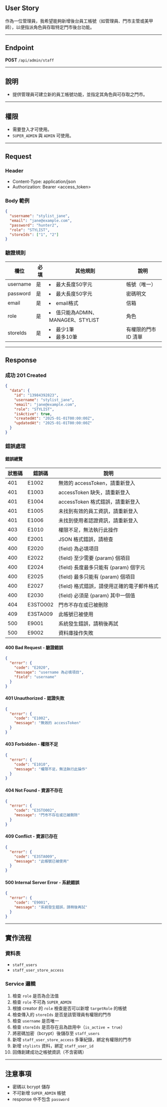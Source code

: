 ## User Story

作為一位管理員，我希望能夠新增後台員工帳號（如管理員、門市主管或美甲師），以便指派角色與存取特定門市後台功能。

---

## Endpoint

**POST** `/api/admin/staff`

---

## 說明

- 提供管理員可建立新的員工帳號功能，並指定其角色與可存取之門市。

---

## 權限

- 需要登入才可使用。
- `SUPER_ADMIN` 與 `ADMIN` 可使用。

---

## Request

### Header

- Content-Type: application/json
- Authorization: Bearer <access_token>

### Body 範例

```json
{
  "username": "stylist_jane",
  "email": "jane@example.com",
  "password": "hunter2",
  "role": "STYLIST",
  "storeIds": ["1", "2"]
}
```

### 驗證規則

| 欄位     | 必填 | 其他規則                            | 說明                 |
| -------- | ---- | ----------------------------------- | -------------------- |
| username | 是   | <li>最大長度50字元                  | 帳號（唯一）         |
| password | 是   | <li>最大長度50字元                  | 密碼明文             |
| email    | 是   | <li>email格式                       | 信箱                 |
| role     | 是   | <li>值只能為ADMIN、MANAGER、STYLIST | 角色                 |
| storeIds | 是   | <li>最少1筆<li>最多10筆             | 有權限的門市 ID 清單 |

---

## Response

### 成功 201 Created

```json
{
  "data": {
    "id": "13984392823",
    "username": "stylist_jane",
    "email": "jane@example.com",
    "role": "STYLIST",
    "isActive": true,
    "createdAt": "2025-01-01T00:00:00Z",
    "updatedAt": "2025-01-01T00:00:00Z"
  }
}
```

### 錯誤處理

#### 錯誤總覽

| 狀態碼 | 錯誤碼   | 說明                                       |
| ------ | -------- | ------------------------------------------ |
| 401    | E1002    | 無效的 accessToken，請重新登入             |
| 401    | E1003    | accessToken 缺失，請重新登入               |
| 401    | E1004    | accessToken 格式錯誤，請重新登入           |
| 401    | E1005    | 未找到有效的員工資訊，請重新登入           |
| 401    | E1006    | 未找到使用者認證資訊，請重新登入           |
| 403    | E1010    | 權限不足，無法執行此操作                   |
| 400    | E2001    | JSON 格式錯誤，請檢查                      |
| 400    | E2020    | {field} 為必填項目                         |
| 400    | E2022    | {field} 至少需要 {param} 個項目            |
| 400    | E2024    | {field} 長度最多只能有 {param} 個字元      |
| 400    | E2025    | {field} 最多只能有 {param} 個項目          |
| 400    | E2027    | {field} 格式錯誤，請使用正確的電子郵件格式 |
| 400    | E2030    | {field} 必須是 {param} 其中一個值          |
| 404    | E3STO002 | 門市不存在或已被刪除                       |
| 409    | E3STA009 | 此帳號已被使用                             |
| 500    | E9001    | 系統發生錯誤，請稍後再試                   |
| 500    | E9002    | 資料庫操作失敗                             |

#### 400 Bad Request - 驗證錯誤

```json
{
  "error": {
    "code": "E2020",
    "message": "username 為必填項目",
    "field": "username"
  }
}
```

#### 401 Unauthorized - 認證失敗

```json
{
  "error": {
    "code": "E1002",
    "message": "無效的 accessToken"
  }
}
```

#### 403 Forbidden - 權限不足

```json
{
  "error": {
    "code": "E1010",
    "message": "權限不足，無法執行此操作"
  }
}
```

#### 404 Not Found - 資源不存在

```json
{
  "error": {
    "code": "E3STO002",
    "message": "門市不存在或已被刪除"
  }
}
```

#### 409 Conflict - 資源已存在

```json
{
  "error": {
    "code": "E3STA009",
    "message": "此帳號已被使用"
  }
}
```

#### 500 Internal Server Error - 系統錯誤

```json
{
  "error": {
    "code": "E9001",
    "message": "系統發生錯誤，請稍後再試"
  }
}
```

---

## 實作流程

### 資料表

- `staff_users`
- `staff_user_store_access`

### Service 邏輯

1. 檢查 `role` 是否為合法值
2. 檢查 `role` 不可為 `SUPER_ADMIN`
3. 根據 creator 的 `role` 檢查是否可以新增 `targetRole` 的帳號
4. 檢查傳入的 `storeIds` 是否是該管理員有權限的門市
5. 檢查 `username` 是否唯一
6. 檢查 `storeIds` 是否存在且為啟用中（`is_active = true`）
7. 將密碼加密（bcrypt）後儲存至 `staff_users`
8. 新增 `staff_user_store_access` 多筆紀錄，綁定有權限的門市
9. 新增 `stylists` 資料，綁定 `staff_user_id`
10. 回傳創建成功之帳號資訊（不含密碼）

---

## 注意事項

- 密碼以 bcrypt 儲存
- 不可新增 `SUPER_ADMIN` 帳號
- response 中不包含 `password`
